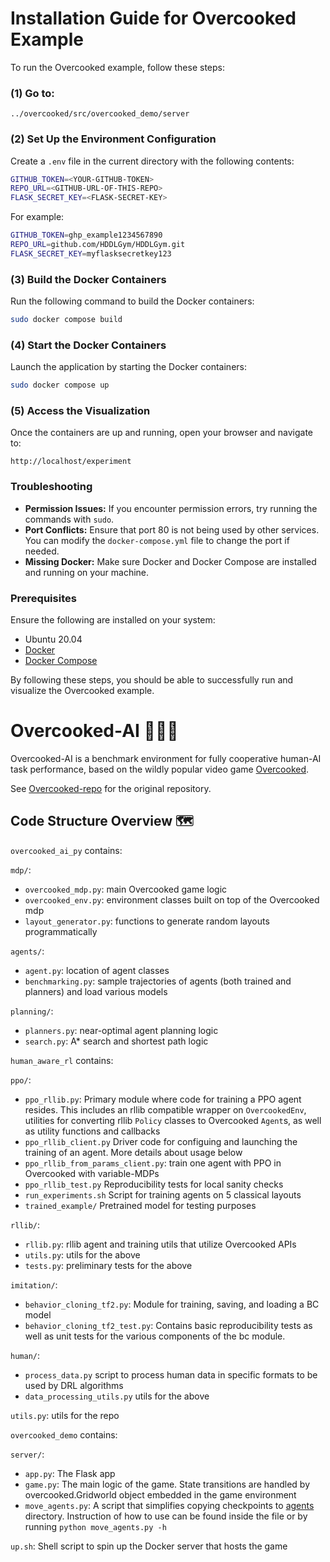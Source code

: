 # Installation Guide for Overcooked Example

To run the Overcooked example, follow these steps:

### (1) Go to:

```
../overcooked/src/overcooked_demo/server
```

### (2) Set Up the Environment Configuration

Create a `.env` file in the current directory with the following contents:

```bash
GITHUB_TOKEN=<YOUR-GITHUB-TOKEN>
REPO_URL=<GITHUB-URL-OF-THIS-REPO>
FLASK_SECRET_KEY=<FLASK-SECRET-KEY>
```

For example:

```bash
GITHUB_TOKEN=ghp_example1234567890
REPO_URL=github.com/HDDLGym/HDDLGym.git
FLASK_SECRET_KEY=myflasksecretkey123
```

### (3) Build the Docker Containers

Run the following command to build the Docker containers:

```bash
sudo docker compose build
```

### (4) Start the Docker Containers

Launch the application by starting the Docker containers:

```bash
sudo docker compose up
```

### (5) Access the Visualization

Once the containers are up and running, open your browser and navigate to:

```
http://localhost/experiment
```

### Troubleshooting

- **Permission Issues:** If you encounter permission errors, try running the commands with `sudo`.
- **Port Conflicts:** Ensure that port 80 is not being used by other services. You can modify the `docker-compose.yml` file to change the port if needed.
- **Missing Docker:** Make sure Docker and Docker Compose are installed and running on your machine.

### Prerequisites

Ensure the following are installed on your system:
- Ubuntu 20.04
- [Docker](https://docs.docker.com/get-docker/)
- [Docker Compose](https://docs.docker.com/compose/install/)

By following these steps, you should be able to successfully run and visualize the Overcooked example.

# Overcooked-AI 🧑‍🍳🤖

Overcooked-AI is a benchmark environment for fully cooperative human-AI task performance, based on the wildly popular video game [Overcooked](http://www.ghosttowngames.com/overcooked/).

See [Overcooked-repo](https://github.com/HumanCompatibleAI/overcooked_ai) for the original repository.



## Code Structure Overview 🗺

`overcooked_ai_py` contains:

`mdp/`:
- `overcooked_mdp.py`: main Overcooked game logic
- `overcooked_env.py`: environment classes built on top of the Overcooked mdp
- `layout_generator.py`: functions to generate random layouts programmatically

`agents/`:
- `agent.py`: location of agent classes
- `benchmarking.py`: sample trajectories of agents (both trained and planners) and load various models

`planning/`:
- `planners.py`: near-optimal agent planning logic
- `search.py`: A* search and shortest path logic

`human_aware_rl` contains:

`ppo/`:
- `ppo_rllib.py`: Primary module where code for training a PPO agent resides. This includes an rllib compatible wrapper on `OvercookedEnv`, utilities for converting rllib `Policy` classes to Overcooked `Agent`s, as well as utility functions and callbacks
- `ppo_rllib_client.py` Driver code for configuing and launching the training of an agent. More details about usage below
- `ppo_rllib_from_params_client.py`: train one agent with PPO in Overcooked with variable-MDPs 
- `ppo_rllib_test.py` Reproducibility tests for local sanity checks
- `run_experiments.sh` Script for training agents on 5 classical layouts
- `trained_example/` Pretrained model for testing purposes

`rllib/`:
- `rllib.py`: rllib agent and training utils that utilize Overcooked APIs
- `utils.py`: utils for the above
- `tests.py`: preliminary tests for the above

`imitation/`:
- `behavior_cloning_tf2.py`:  Module for training, saving, and loading a BC model
- `behavior_cloning_tf2_test.py`: Contains basic reproducibility tests as well as unit tests for the various components of the bc module.

`human/`:
- `process_data.py` script to process human data in specific formats to be used by DRL algorithms
- `data_processing_utils.py` utils for the above

`utils.py`: utils for the repo

`overcooked_demo` contains:

`server/`:
- `app.py`: The Flask app 
- `game.py`: The main logic of the game. State transitions are handled by overcooked.Gridworld object embedded in the game environment
- `move_agents.py`: A script that simplifies copying checkpoints to [agents](src/overcooked_demo/server/static/assets/agents/) directory. Instruction of how to use can be found inside the file or by running `python move_agents.py -h`

`up.sh`: Shell script to spin up the Docker server that hosts the game 
